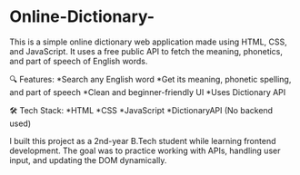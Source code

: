 # Online-Dictionary-
  This is a simple online dictionary web application made using HTML, CSS, and JavaScript. It uses a free public API to fetch the meaning, phonetics, and part of speech of English words.

🔍 Features:
*Search any English word
*Get its meaning, phonetic spelling, and part of speech
*Clean and beginner-friendly UI
*Uses Dictionary API

🛠️ Tech Stack:
*HTML
*CSS
*JavaScript
*DictionaryAPI (No backend used)

I built this project as a 2nd-year B.Tech student while learning frontend development. The goal was to practice working with APIs, handling user input, and updating the DOM dynamically.
